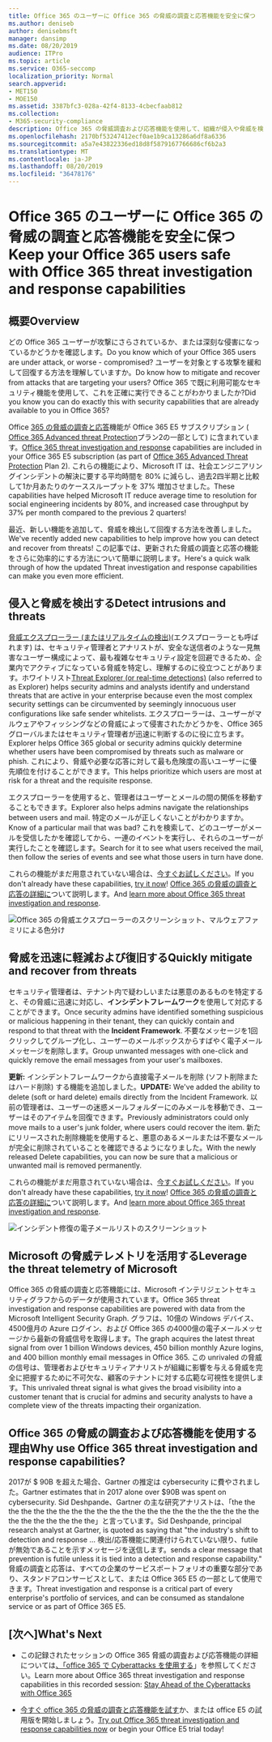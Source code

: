 ```yaml
---
title: Office 365 のユーザーに Office 365 の脅威の調査と応答機能を安全に保つ
ms.author: deniseb
author: denisebmsft
manager: dansimp
ms.date: 08/20/2019
audience: ITPro
ms.topic: article
ms.service: O365-seccomp
localization_priority: Normal
search.appverid:
- MET150
- MOE150
ms.assetid: 3387bfc3-028a-42f4-8133-4cbecfaab812
ms.collection:
- M365-security-compliance
description: Office 365 の脅威調査および応答機能を使用して、組織が侵入や脅威を検出し、脅威から迅速に脅威を軽減および回復する方法について説明します。
ms.openlocfilehash: 2170bf53247412ecf0ae1b9ca13286a6df8a6336
ms.sourcegitcommit: a5a7e43822336ed18d8f5879167766686cf6b2a3
ms.translationtype: MT
ms.contentlocale: ja-JP
ms.lasthandoff: 08/20/2019
ms.locfileid: "36478176"
---
```

# <a name="keep-your-office-365-users-safe-with-office-365-threat-investigation-and-response-capabilities"></a><span data-ttu-id="e41ce-103">Office 365 のユーザーに Office 365 の脅威の調査と応答機能を安全に保つ</span><span class="sxs-lookup"><span data-stu-id="e41ce-103">Keep your Office 365 users safe with Office 365 threat investigation and response capabilities</span></span>

## <a name="overview"></a><span data-ttu-id="e41ce-104">概要</span><span class="sxs-lookup"><span data-stu-id="e41ce-104">Overview</span></span>

<span data-ttu-id="e41ce-105">どの Office 365 ユーザーが攻撃にさらされているか、または深刻な侵害になっているかどうかを確認します。</span><span class="sxs-lookup"><span data-stu-id="e41ce-105">Do you know which of your Office 365 users are under attack, or worse - compromised?</span></span> <span data-ttu-id="e41ce-106">ユーザーを対象とする攻撃を緩和して回復する方法を理解していますか。</span><span class="sxs-lookup"><span data-stu-id="e41ce-106">Do know how to mitigate and recover from attacks that are targeting your users?</span></span> <span data-ttu-id="e41ce-107">Office 365 で既に利用可能なセキュリティ機能を使用して、これを正確に実行できることがわかりましたか?</span><span class="sxs-lookup"><span data-stu-id="e41ce-107">Did you know you can do exactly this with security capabilities that are already available to you in Office 365?</span></span> 
  
<span data-ttu-id="e41ce-108">Office [365 の脅威の調査と応答](office-365-ti.md)機能が Office 365 E5 サブスクリプション ( [Office 365 Advanced threat Protection](office-365-atp.md)プラン2の一部として) に含まれています。</span><span class="sxs-lookup"><span data-stu-id="e41ce-108">[Office 365 threat investigation and response](office-365-ti.md) capabilities are included in your Office 365 E5 subscription (as part of [Office 365 Advanced Threat Protection](office-365-atp.md) Plan 2).</span></span> <span data-ttu-id="e41ce-109">これらの機能により、Microsoft IT は、社会エンジニアリングインシデントの解決に要する平均時間を 80% に減らし、過去2四半期と比較して1か月あたりのケーススループットを 37% 増加させました。</span><span class="sxs-lookup"><span data-stu-id="e41ce-109">These capabilities have helped Microsoft IT reduce average time to resolution for social engineering incidents by 80%, and increased case throughput by 37% per month compared to the previous 2 quarters!</span></span> 

<span data-ttu-id="e41ce-110">最近、新しい機能を追加して、脅威を検出して回復する方法を改善しました。</span><span class="sxs-lookup"><span data-stu-id="e41ce-110">We've recently added new capabilities to help improve how you can detect and recover from threats!</span></span> <span data-ttu-id="e41ce-111">この記事では、更新された脅威の調査と応答の機能をさらに効率的にする方法について簡単に説明します。</span><span class="sxs-lookup"><span data-stu-id="e41ce-111">Here's a quick walk through of how the updated Threat investigation and response capabilities can make you even more efficient.</span></span>
  
## <a name="detect-intrusions-and-threats"></a><span data-ttu-id="e41ce-112">侵入と脅威を検出する</span><span class="sxs-lookup"><span data-stu-id="e41ce-112">Detect intrusions and threats</span></span>

<span data-ttu-id="e41ce-113">[脅威エクスプローラー (またはリアルタイムの検出)](threat-explorer.md)(エクスプローラーとも呼ばれます) は、セキュリティ管理者とアナリストが、安全な送信者のような一見無害なユーザー構成によって、最も複雑なセキュリティ設定を回避できるため、企業内でアクティブになっている脅威を特定し、理解するのに役立つことがあります。ホワイトリスト</span><span class="sxs-lookup"><span data-stu-id="e41ce-113">[Threat Explorer (or real-time detections)](threat-explorer.md) (also referred to as Explorer) helps security admins and analysts identify and understand threats that are active in your enterprise because even the most complex security settings can be circumvented by seemingly innocuous user configurations like safe sender whitelists.</span></span> <span data-ttu-id="e41ce-114">エクスプローラーは、ユーザーがマルウェアやフィッシングなどの脅威によって侵害されたかどうかを、Office 365 グローバルまたはセキュリティ管理者が迅速に判断するのに役に立ちます。</span><span class="sxs-lookup"><span data-stu-id="e41ce-114">Explorer helps Office 365 global or security admins quickly determine whether users have been compromised by threats such as malware or phish.</span></span> <span data-ttu-id="e41ce-115">これにより、脅威や必要な応答に対して最も危険度の高いユーザーに優先順位を付けることができます。</span><span class="sxs-lookup"><span data-stu-id="e41ce-115">This helps prioritize which users are most at risk for a threat and the requisite response.</span></span> 
  
<span data-ttu-id="e41ce-116">エクスプローラーを使用すると、管理者はユーザーとメールの間の関係を移動することもできます。</span><span class="sxs-lookup"><span data-stu-id="e41ce-116">Explorer also helps admins navigate the relationships between users and mail.</span></span> <span data-ttu-id="e41ce-117">特定のメールが正しくないことがわかりますか。</span><span class="sxs-lookup"><span data-stu-id="e41ce-117">Know of a particular mail that was bad?</span></span> <span data-ttu-id="e41ce-118">これを検索して、どのユーザーがメールを受信したかを確認してから、一連のイベントを実行し、それらのユーザーが実行したことを確認します。</span><span class="sxs-lookup"><span data-stu-id="e41ce-118">Search for it to see what users received the mail, then follow the series of events and see what those users in turn have done.</span></span>

<span data-ttu-id="e41ce-119">これらの機能がまだ用意されていない場合は、[今すぐお試しください](https://aka.ms/tryo365threatintel3)。</span><span class="sxs-lookup"><span data-stu-id="e41ce-119">If you don't already have these capabilities, [try it now](https://aka.ms/tryo365threatintel3)!</span></span> <span data-ttu-id="e41ce-120">[Office 365 の脅威の調査と応答の詳細に](https://aka.ms/readmoreabouto365threatintel)ついて説明します。</span><span class="sxs-lookup"><span data-stu-id="e41ce-120">And [learn more about Office 365 threat investigation and response](https://aka.ms/readmoreabouto365threatintel).</span></span>
  
![Office 365 の脅威エクスプローラーのスクリーンショット、マルウェアファミリによる色分け](media/591338dd-252a-437d-b5f2-87aa42e74b0c.png)
  
## <a name="quickly-mitigate-and-recover-from-threats"></a><span data-ttu-id="e41ce-122">脅威を迅速に軽減および復旧する</span><span class="sxs-lookup"><span data-stu-id="e41ce-122">Quickly mitigate and recover from threats</span></span>

<span data-ttu-id="e41ce-123">セキュリティ管理者は、テナント内で疑わしいまたは悪意のあるものを特定すると、その脅威に迅速に対応し、**インシデントフレームワーク**を使用して対応することができます。</span><span class="sxs-lookup"><span data-stu-id="e41ce-123">Once security admins have identified something suspicious or malicious happening in their tenant, they can quickly contain and respond to that threat with the **Incident Framework**.</span></span> <span data-ttu-id="e41ce-124">不要なメッセージを1回クリックしてグループ化し、ユーザーのメールボックスからすばやく電子メールメッセージを削除します。</span><span class="sxs-lookup"><span data-stu-id="e41ce-124">Group unwanted messages with one-click and quickly remove the email messages from your user's mailboxes.</span></span> 
  
 <span data-ttu-id="e41ce-125">**更新:** インシデントフレームワークから直接電子メールを削除 (ソフト削除またはハード削除) する機能を追加しました。</span><span class="sxs-lookup"><span data-stu-id="e41ce-125">**UPDATE:** We've added the ability to delete (soft or hard delete) emails directly from the Incident Framework.</span></span> <span data-ttu-id="e41ce-126">以前の管理者は、ユーザーの迷惑メールフォルダーにのみメールを移動でき、ユーザーはそのアイテムを回復できます。</span><span class="sxs-lookup"><span data-stu-id="e41ce-126">Previously administrators could only move mails to a user's junk folder, where users could recover the item.</span></span> <span data-ttu-id="e41ce-127">新たにリリースされた削除機能を使用すると、悪意のあるメールまたは不要なメールが完全に削除されていることを確認できるようになりました。</span><span class="sxs-lookup"><span data-stu-id="e41ce-127">With the newly released Delete capabilities, you can now be sure that a malicious or unwanted mail is removed permanently.</span></span> 
  
<span data-ttu-id="e41ce-128">これらの機能がまだ用意されていない場合は、[今すぐお試しください](https://aka.ms/tryo365threatintel3)。</span><span class="sxs-lookup"><span data-stu-id="e41ce-128">If you don't already have these capabilities, [try it now](https://aka.ms/tryo365threatintel3)!</span></span> <span data-ttu-id="e41ce-129">[Office 365 の脅威の調査と応答の詳細に](https://aka.ms/readmoreabouto365threatintel)ついて説明します。</span><span class="sxs-lookup"><span data-stu-id="e41ce-129">And [learn more about Office 365 threat investigation and response](https://aka.ms/readmoreabouto365threatintel).</span></span>
  
![インシデント修復の電子メールリストのスクリーンショット](media/9d8452d3-d8d2-4b26-81f9-76396e08dd17.png)
  
## <a name="leverage-the-threat-telemetry-of-microsoft"></a><span data-ttu-id="e41ce-131">Microsoft の脅威テレメトリを活用する</span><span class="sxs-lookup"><span data-stu-id="e41ce-131">Leverage the threat telemetry of Microsoft</span></span>

<span data-ttu-id="e41ce-132">Office 365 の脅威の調査と応答機能には、Microsoft インテリジェントセキュリティグラフからのデータが使用されています。</span><span class="sxs-lookup"><span data-stu-id="e41ce-132">Office 365 threat investigation and response capabilities are powered with data from the Microsoft Intelligent Security Graph.</span></span> <span data-ttu-id="e41ce-133">グラフは、10億の Windows デバイス、4500億月の Azure ログイン、および Office 365 の4000億の電子メールメッセージから最新の脅威信号を取得します。</span><span class="sxs-lookup"><span data-stu-id="e41ce-133">The graph acquires the latest threat signal from over 1 billion Windows devices, 450 billion monthly Azure logins, and 400 billion monthly email messages in Office 365.</span></span> <span data-ttu-id="e41ce-134">この unrivaled の脅威の信号は、管理者およびセキュリティアナリストが組織に影響を与える脅威を完全に把握するために不可欠な、顧客のテナントに対する広範な可視性を提供します。</span><span class="sxs-lookup"><span data-stu-id="e41ce-134">This unrivaled threat signal is what gives the broad visibility into a customer tenant that is crucial for admins and security analysts to have a complete view of the threats impacting their organization.</span></span> 
  
## <a name="why-use-office-365-threat-investigation-and-response-capabilities"></a><span data-ttu-id="e41ce-135">Office 365 の脅威の調査および応答機能を使用する理由</span><span class="sxs-lookup"><span data-stu-id="e41ce-135">Why use Office 365 threat investigation and response capabilities?</span></span>

<span data-ttu-id="e41ce-136">2017が $ 90B を超えた場合、Gartner の推定は cybersecurity に費やされました。</span><span class="sxs-lookup"><span data-stu-id="e41ce-136">Gartner estimates that in 2017 alone over $90B was spent on cybersecurity.</span></span> <span data-ttu-id="e41ce-137">Sid Deshpande、Gartner の主な研究アナリストは、「the the the the the the the the the the the the the the the the the the the the the the the the the the the the the」と言っています。</span><span class="sxs-lookup"><span data-stu-id="e41ce-137">Sid Deshpande, principal research analyst at Gartner, is quoted as saying that "the industry's shift to detection and response …</span></span> <span data-ttu-id="e41ce-138">検出/応答機能に関連付けられていない限り、futile が無効であることを示すメッセージを送信します。</span><span class="sxs-lookup"><span data-stu-id="e41ce-138">sends a clear message that prevention is futile unless it is tied into a detection and response capability."</span></span> <span data-ttu-id="e41ce-139">脅威の調査と応答は、すべての企業のサービスポートフォリオの重要な部分であり、スタンドアロンサービスとして、または Office 365 E5 の一部として使用できます。</span><span class="sxs-lookup"><span data-stu-id="e41ce-139">Threat investigation and response is a critical part of every enterprise's portfolio of services, and can be consumed as standalone service or as part of Office 365 E5.</span></span>
  
## <a name="whats-next"></a><span data-ttu-id="e41ce-140">[次へ]</span><span class="sxs-lookup"><span data-stu-id="e41ce-140">What's Next</span></span>

- <span data-ttu-id="e41ce-141">この記録されたセッションの Office 365 脅威の調査および応答機能の詳細については[、「office 365 で Cyberattacks を使用する](https://myignite.microsoft.com/videos/53723)」を参照してください。</span><span class="sxs-lookup"><span data-stu-id="e41ce-141">Learn more about Office 365 threat investigation and response capabilities  in this recorded session: [Stay Ahead of the Cyberattacks with Office 365](https://myignite.microsoft.com/videos/53723)</span></span>
    
- <span data-ttu-id="e41ce-142">[今すぐ office 365 の脅威の調査と応答機能を試す](https://aka.ms/tryo365threatintel3)か、または office E5 の試用版を開始しましょう。</span><span class="sxs-lookup"><span data-stu-id="e41ce-142">[Try out Office 365 threat investigation and response capabilities now](https://aka.ms/tryo365threatintel3) or begin your Office E5 trial today!</span></span> 
    

